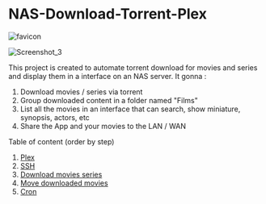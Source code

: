 # NAS-Download-Torrent-Plex
![favicon](https://github.com/Alexandre-Vernet/NAS-Download-Torrent-Plex/blob/main/favicon.ico)

![Screenshot_3](https://user-images.githubusercontent.com/72151831/209315492-d026a83a-21e6-4537-9b07-1d821c351a1e.png)


This project is created to automate torrent download for movies and series and display them in a interface on an NAS server.
It gonna : 
1. Download movies / series via torrent
2. Group downloaded content in a folder named "Films"
3. List all the movies in an interface that can search, show miniature, synopsis, actors, etc
4. Share the App and your movies to the LAN / WAN


Table of content (order by step)
1. [Plex](https://github.com/Alexandre-Vernet/NAS-Download-Torrent-Plex/wiki/Plex)
2. [SSH](https://github.com/Alexandre-Vernet/NAS-Download-Torrent-Plex/wiki/SSH)
3. [Download movies series](https://github.com/Alexandre-Vernet/NAS-Download-Torrent-Plex/wiki/Download-movies---series)
4. [Move downloaded movies](https://github.com/Alexandre-Vernet/NAS-Download-Torrent-Plex/Move-downloaded-movies)
5. [Cron](https://github.com/Alexandre-Vernet/NAS-Download-Torrent-Plex/wiki/Cron)

